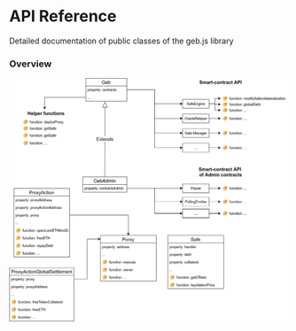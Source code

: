 # API Reference

Detailed documentation of public classes of the geb.js library

### Overview

![](../../.gitbook/assets/geb_overview%20%281%29.png)

